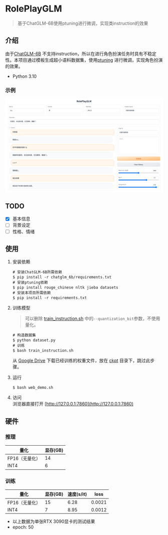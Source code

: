# RolePlayGLM

> 基于ChatGLM-6B使用ptuning进行微调，实现类instruction的效果

## 介绍

由于[ChatGLM-6B](https://github.com/THUDM/ChatGLM-6B)
不支持instruction，所以在进行角色扮演任务时具有不稳定性。本项目通过模板生成超小语料数据集，使用[ptuning](https://github.com/THUDM/ChatGLM-6B/tree/main/ptuning)
进行微调，实现角色扮演的效果。

- Python 3.10

### 示例

![demo](data/images/demo.png)

## TODO
- [X] 基本信息
- [ ] 背景设定
- [ ] 性格、情绪

## 使用

1. 安装依赖
    ```shell
    # 安装ChatGLM-6B所需依赖
    $ pip install -r chatglm_6b/requirements.txt
    # 安装ptuning依赖
    $ pip install rouge_chinese nltk jieba datasets
    # 安装本项目所需依赖
    $ pip install -r requirements.txt
    ```

2. 训练模型
   > 可以删除 [train_instruction.sh](train_instruction.sh) 中的```--quantization_bit```参数，不使用量化。
    ```shell
    # 构造数据集
    $ python dataset.py
    # 训练
    $ bash train_instruction.sh
    ```
   从 [Google Drive](https://drive.google.com/file/d/1ZwVht3TVn4GDQ_oxuyQlVP09I7IUmnW6/view?usp=share_link) 下载已经训练的权重文件，放在 [ckpt](ckpt) 目录下，跳过此步骤。

3. 运行
    ```shell
    $ bash web_demo.sh
    ```

4. 访问
    <br> 浏览器直接打开 [http://127.0.0.1:7860](http://127.0.0.1:7860)

## 硬件

### 推理

| **量化**    | **显存(GB)** |
|-----------|------------|
| FP16（无量化） | 14         |
| INT4      | 6          |

### 训练

| **量化**    | **显存(GB)** | **速度(s/it)** | **loss** |
|-----------|------------|--------------|----------|
| FP16（无量化） | 15         | 6.28         | 0.0021   |
| INT4      | 7          | 8.95         | 0.0012   |

- 以上数据为单张RTX 3090显卡的测试结果
- epoch: 50

